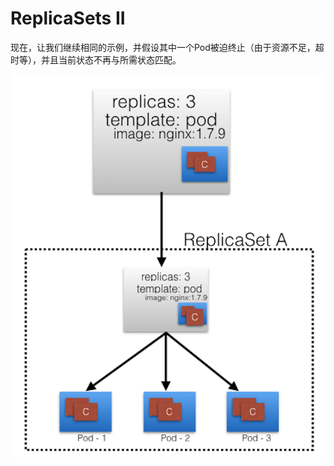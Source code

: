 # ReplicaSets II

现在，让我们继续相同的示例，并假设其中一个Pod被迫终止（由于资源不足，超时等），并且当前状态不再与所需状态匹配。

![ReplicaSet\(&#x73B0;&#x5728;&#x7684;&#x72B6;&#x6001;&#x548C;&#x671F;&#x671B;&#x72B6;&#x6001;&#x4E0D;&#x4E00;&#x81F4;\)](../../.gitbook/assets/image%20%2819%29.png)


